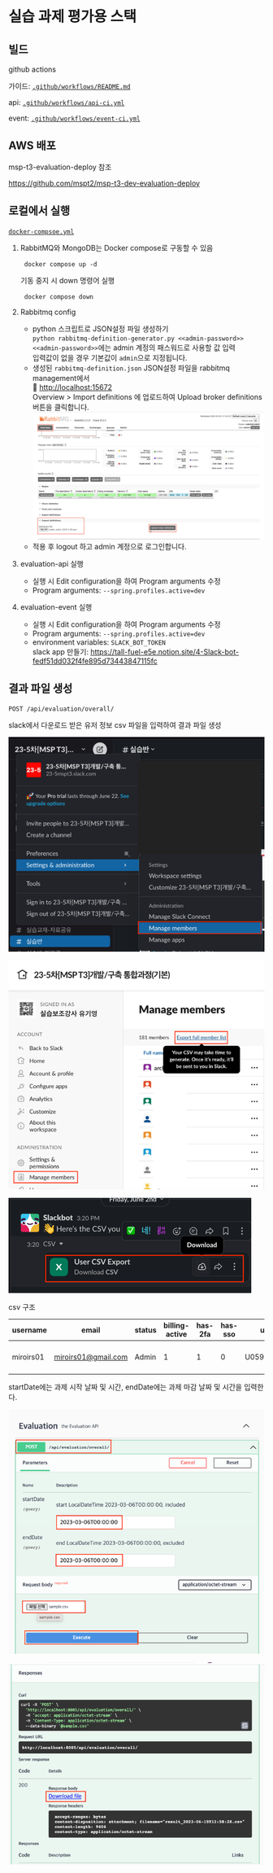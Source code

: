 # 실습 과제 평가용 스택

## 빌드

github actions

가이드: [`.github/workflows/README.md`](.github/workflows/README.md)

api: [`.github/workflows/api-ci.yml`](.github/workflows/api-ci.yml)

event: [`.github/workflows/event-ci.yml`](.github/workflows/event-ci.yml)

## AWS 배포

msp-t3-evaluation-deploy 참조

<https://github.com/mspt2/msp-t3-dev-evaluation-deploy>

## 로컬에서 실행

[`docker-compsoe.yml`](docker-compose.yml)

1. RabbitMQ와 MongoDB는 Docker compose로 구동할 수 있음

   ```shell
    docker compose up -d
   ```

   기동 중지 시 down 명령어 실행

   ```shell
    docker compose down
   ```

2. Rabbitmq config
   - python 스크립트로 JSON설정 파일 생성하기<br>
     ```python rabbitmq-definition-generator.py <<admin-password>>```<br>
     `<<admin-password>>`에는 admin 계정의 패스워드로 사용할 값 입력<br>
     입력값이 없을 경우 기본값이 `admin`으로 지정됩니다.
   - 생성된 `rabbitmq-definition.json` JSON설정 파일을 rabbitmq management에서  
     :link: <http://localhost:15672>  </br>
     Overview > Import definitions 에 업로드하여 Upload broker definitions 버튼을 클릭합니다.
     ![rabbitmq-management](img/rabbitmq-management.png)</br>
   - 적용 후 logout 하고 admin 계정으로 로그인합니다.
3. evaluation-api 실행
   - 실행 시 Edit configuration을 하여 Program arguments 수정
   - Program arguments: ```--spring.profiles.active=dev```
4. evaluation-event 실행
   - 실행 시 Edit configuration을 하여 Program arguments 수정
   - Program arguments: ```--spring.profiles.active=dev```
   - environment variables: `SLACK_BOT_TOKEN`  
     slack app 만들기: <https://tall-fuel-e5e.notion.site/4-Slack-bot-fedf51dd032f4fe895d73443847115fc>

## 결과 파일 생성

`POST /api/evaluation/overall/`

slack에서 다운로드 받은 유저 정보 csv 파일을 입력하여 결과 파일 생성

![manage members.png](img/manage%20members.png)

![export csv.png](img/export%20csv.png)

![download csv.png](img/download%20csv.png)

csv 구조

| username  | email               | status | billing-active | has-2fa | has-sso | userid      | fullname     | displayname  | expiration-timestamp |
|-----------|---------------------|--------|----------------|---------|---------|-------------|--------------|--------------|----------------------|
| miroirs01 | miroirs01@gmail.com | Admin  | 1              | 1       | 0       | U059H0Z4PH6 | "실습보조강사 유기영" | "실습보조강사 유기영" |                      |

startDate에는 과제 시작 날짜 및 시간, endDate에는 과제 마감 날짜 및 시간을 입력한다.

![api request.png](img/api%20request.png)

![download result.png](img/download%20result.png)
